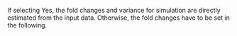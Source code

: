 If selecting Yes, the fold changes and variance for simulation are directly 
estimated from the input data. Otherwise, the fold changes have to be set in the
following.